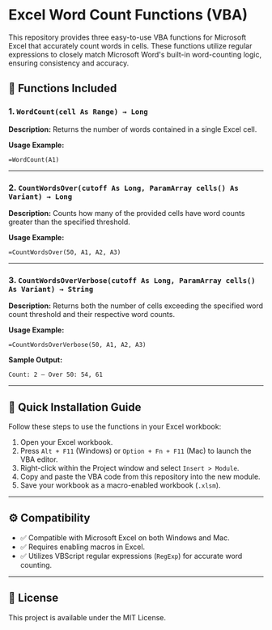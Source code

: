 # Excel Word Count Functions (VBA)

This repository provides three easy-to-use VBA functions for Microsoft Excel that accurately count words in cells. These functions utilize regular expressions to closely match Microsoft Word's built-in word-counting logic, ensuring consistency and accuracy.

## 📌 Functions Included

### 1. `WordCount(cell As Range) → Long`

**Description:**
Returns the number of words contained in a single Excel cell.

**Usage Example:**
```excel
=WordCount(A1)
```

---

### 2. `CountWordsOver(cutoff As Long, ParamArray cells() As Variant) → Long`

**Description:**
Counts how many of the provided cells have word counts greater than the specified threshold.

**Usage Example:**
```excel
=CountWordsOver(50, A1, A2, A3)
```

---

### 3. `CountWordsOverVerbose(cutoff As Long, ParamArray cells() As Variant) → String`

**Description:**
Returns both the number of cells exceeding the specified word count threshold and their respective word counts.

**Usage Example:**
```excel
=CountWordsOverVerbose(50, A1, A2, A3)
```

**Sample Output:**
```
Count: 2 — Over 50: 54, 61
```

---

## 🚀 Quick Installation Guide

Follow these steps to use the functions in your Excel workbook:

1. Open your Excel workbook.
2. Press `Alt + F11` (Windows) or `Option + Fn + F11` (Mac) to launch the VBA editor.
3. Right-click within the Project window and select `Insert > Module`.
4. Copy and paste the VBA code from this repository into the new module.
5. Save your workbook as a macro-enabled workbook (`.xlsm`).

---

## ⚙️ Compatibility

- ✅ Compatible with Microsoft Excel on both Windows and Mac.
- ✅ Requires enabling macros in Excel.
- ✅ Utilizes VBScript regular expressions (`RegExp`) for accurate word counting.

---

## 📝 License

This project is available under the MIT License.

